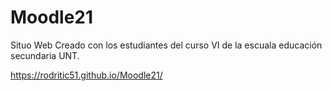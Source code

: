 # Moodle21

Situo Web Creado con los estudiantes del curso VI de la escuala educación secundaria UNT.

https://rodritic51.github.io/Moodle21/ 
